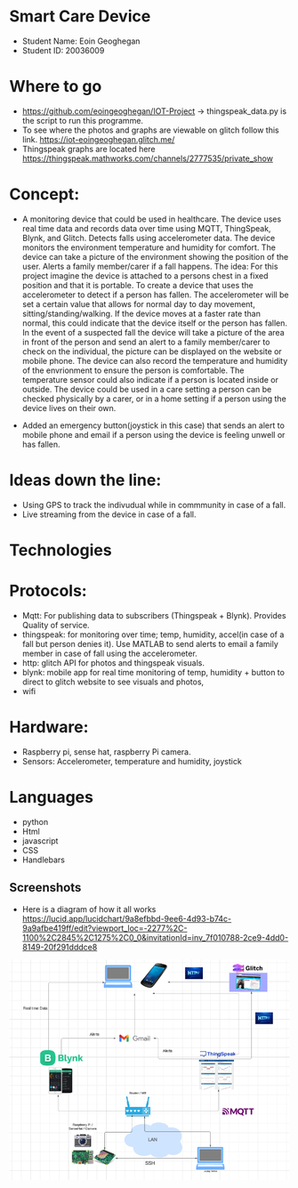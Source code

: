 
# Smart Care Device
- Student Name: Eoin Geoghegan
- Student ID: 20036009
# Where to go
- https://github.com/eoingeoghegan/IOT-Project -> thingspeak_data.py is the script to run this programme.
- To see where the photos and graphs are viewable on glitch follow this link. https://iot-eoingeoghegan.glitch.me/
- Thingspeak graphs are located here https://thingspeak.mathworks.com/channels/2777535/private_show
# Concept:
- A monitoring device that could be used in healthcare. The device uses real time data and records data over time using MQTT, ThingSpeak, Blynk, and Glitch.
Detects falls using accelerometer data.
The device monitors the environment temperature and humidity for comfort.
The device can take a picture of the environment showing the position of the user.
Alerts a family member/carer if a fall happens.
The idea:
For this project imagine the device is attached to a persons chest in a fixed position and that it is portable. To create a device that uses the accelerometer to detect if a person has fallen. The accelerometer will be set a certain value that allows for normal day to day movement, sitting/standing/walking. If the device moves at a faster rate than normal, this could indicate that the device itself or the person has fallen. In the event of a suspected fall the device will take a picture of the area in front of the person and send an alert to a family member/carer to check on the individual, the picture can be displayed on the website or mobile phone. The device can also record the temperature and humidity of the envrionment to ensure the person is comfortable. The temperature sensor could also indicate if a person is located inside or outside. The device could be used in a care setting a person can be checked physically by a carer, or in a home setting if a person using the device lives on their own.

- Added an emergency button(joystick in this case) that sends an alert to mobile phone and email if a person using the device is feeling unwell or has fallen.

# Ideas down the line:
- Using GPS to track the indivudual while in commmunity in case of a fall.
- Live streaming from the device in case of a fall.
# Technologies
# Protocols:
- Mqtt: For publishing data to subscribers (Thingspeak + Blynk). Provides Quality of service.
- thingspeak: for monitoring over time; temp, humidity, accel(in case of a fall but person denies it). Use MATLAB to send alerts to email a family member in case of fall using the accelerometer.
- http: glitch API for photos and thingspeak visuals.
- blynk: mobile app for real time monitoring of temp, humidity + button to direct to glitch website to see visuals and photos,
- wifi
# Hardware:
- Raspberry pi, sense hat, raspberry Pi camera.
- Sensors: Accelerometer, temperature and humidity, joystick

# Languages
- python
- Html
- javascript
- CSS
- Handlebars

## Screenshots

- Here is a diagram of how it all works
https://lucid.app/lucidchart/9a8efbbd-9ee6-4d93-b74c-9a9afbe419ff/edit?viewport_loc=-2277%2C-1100%2C2845%2C1275%2C0_0&invitationId=inv_7f010788-2ce9-4dd0-8149-20f291dddce8 

![App Screenshot](smart_images/diagram.png)


